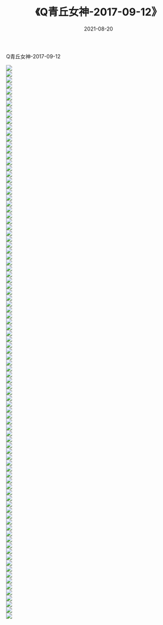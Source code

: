 ﻿---
layout: post
title:  《Q青丘女神-2017-09-12》
date:   2021-08-20
img: http://img.660000.xyz/Sharelink/网络美图/2021/Q青丘女神-2017-09-12/000.jpg
categories: [美女, 清纯, 唯美]
---

Q青丘女神-2017-09-12

  ![](http://img.660000.xyz/Sharelink/网络美图/2021/Q青丘女神-2017-09-12/001.jpg) <br> ![](http://img.660000.xyz/Sharelink/网络美图/2021/Q青丘女神-2017-09-12/002.jpg) <br> ![](http://img.660000.xyz/Sharelink/网络美图/2021/Q青丘女神-2017-09-12/003.jpg) <br> ![](http://img.660000.xyz/Sharelink/网络美图/2021/Q青丘女神-2017-09-12/004.jpg) <br> ![](http://img.660000.xyz/Sharelink/网络美图/2021/Q青丘女神-2017-09-12/005.jpg) <br> ![](http://img.660000.xyz/Sharelink/网络美图/2021/Q青丘女神-2017-09-12/006.jpg) <br> ![](http://img.660000.xyz/Sharelink/网络美图/2021/Q青丘女神-2017-09-12/007.jpg) <br> ![](http://img.660000.xyz/Sharelink/网络美图/2021/Q青丘女神-2017-09-12/008.jpg) <br> ![](http://img.660000.xyz/Sharelink/网络美图/2021/Q青丘女神-2017-09-12/009.jpg) <br> ![](http://img.660000.xyz/Sharelink/网络美图/2021/Q青丘女神-2017-09-12/010.jpg) <br> ![](http://img.660000.xyz/Sharelink/网络美图/2021/Q青丘女神-2017-09-12/011.jpg) <br> ![](http://img.660000.xyz/Sharelink/网络美图/2021/Q青丘女神-2017-09-12/012.jpg) <br> ![](http://img.660000.xyz/Sharelink/网络美图/2021/Q青丘女神-2017-09-12/013.jpg) <br> ![](http://img.660000.xyz/Sharelink/网络美图/2021/Q青丘女神-2017-09-12/014.jpg) <br> ![](http://img.660000.xyz/Sharelink/网络美图/2021/Q青丘女神-2017-09-12/015.jpg) <br> ![](http://img.660000.xyz/Sharelink/网络美图/2021/Q青丘女神-2017-09-12/016.jpg) <br> ![](http://img.660000.xyz/Sharelink/网络美图/2021/Q青丘女神-2017-09-12/017.jpg) <br> ![](http://img.660000.xyz/Sharelink/网络美图/2021/Q青丘女神-2017-09-12/018.jpg) <br> ![](http://img.660000.xyz/Sharelink/网络美图/2021/Q青丘女神-2017-09-12/019.jpg) <br> ![](http://img.660000.xyz/Sharelink/网络美图/2021/Q青丘女神-2017-09-12/020.jpg) <br> ![](http://img.660000.xyz/Sharelink/网络美图/2021/Q青丘女神-2017-09-12/021.jpg) <br> ![](http://img.660000.xyz/Sharelink/网络美图/2021/Q青丘女神-2017-09-12/022.jpg) <br> ![](http://img.660000.xyz/Sharelink/网络美图/2021/Q青丘女神-2017-09-12/023.jpg) <br> ![](http://img.660000.xyz/Sharelink/网络美图/2021/Q青丘女神-2017-09-12/024.jpg) <br> ![](http://img.660000.xyz/Sharelink/网络美图/2021/Q青丘女神-2017-09-12/025.jpg) <br> ![](http://img.660000.xyz/Sharelink/网络美图/2021/Q青丘女神-2017-09-12/026.jpg) <br> ![](http://img.660000.xyz/Sharelink/网络美图/2021/Q青丘女神-2017-09-12/027.jpg) <br> ![](http://img.660000.xyz/Sharelink/网络美图/2021/Q青丘女神-2017-09-12/028.jpg) <br> ![](http://img.660000.xyz/Sharelink/网络美图/2021/Q青丘女神-2017-09-12/029.jpg) <br> ![](http://img.660000.xyz/Sharelink/网络美图/2021/Q青丘女神-2017-09-12/030.jpg) <br> ![](http://img.660000.xyz/Sharelink/网络美图/2021/Q青丘女神-2017-09-12/031.jpg) <br> ![](http://img.660000.xyz/Sharelink/网络美图/2021/Q青丘女神-2017-09-12/032.jpg) <br> ![](http://img.660000.xyz/Sharelink/网络美图/2021/Q青丘女神-2017-09-12/033.jpg) <br> ![](http://img.660000.xyz/Sharelink/网络美图/2021/Q青丘女神-2017-09-12/034.jpg) <br> ![](http://img.660000.xyz/Sharelink/网络美图/2021/Q青丘女神-2017-09-12/035.jpg) <br> ![](http://img.660000.xyz/Sharelink/网络美图/2021/Q青丘女神-2017-09-12/036.jpg) <br> ![](http://img.660000.xyz/Sharelink/网络美图/2021/Q青丘女神-2017-09-12/037.jpg) <br> ![](http://img.660000.xyz/Sharelink/网络美图/2021/Q青丘女神-2017-09-12/038.jpg) <br> ![](http://img.660000.xyz/Sharelink/网络美图/2021/Q青丘女神-2017-09-12/039.jpg) <br> ![](http://img.660000.xyz/Sharelink/网络美图/2021/Q青丘女神-2017-09-12/040.jpg) <br> ![](http://img.660000.xyz/Sharelink/网络美图/2021/Q青丘女神-2017-09-12/041.jpg) <br> ![](http://img.660000.xyz/Sharelink/网络美图/2021/Q青丘女神-2017-09-12/042.jpg) <br> ![](http://img.660000.xyz/Sharelink/网络美图/2021/Q青丘女神-2017-09-12/043.jpg) <br> ![](http://img.660000.xyz/Sharelink/网络美图/2021/Q青丘女神-2017-09-12/044.jpg) <br> ![](http://img.660000.xyz/Sharelink/网络美图/2021/Q青丘女神-2017-09-12/045.jpg) <br> ![](http://img.660000.xyz/Sharelink/网络美图/2021/Q青丘女神-2017-09-12/046.jpg) <br> ![](http://img.660000.xyz/Sharelink/网络美图/2021/Q青丘女神-2017-09-12/047.jpg) <br> ![](http://img.660000.xyz/Sharelink/网络美图/2021/Q青丘女神-2017-09-12/048.jpg) <br> ![](http://img.660000.xyz/Sharelink/网络美图/2021/Q青丘女神-2017-09-12/049.jpg) <br> ![](http://img.660000.xyz/Sharelink/网络美图/2021/Q青丘女神-2017-09-12/050.jpg) <br> ![](http://img.660000.xyz/Sharelink/网络美图/2021/Q青丘女神-2017-09-12/051.jpg) <br> ![](http://img.660000.xyz/Sharelink/网络美图/2021/Q青丘女神-2017-09-12/052.jpg) <br> ![](http://img.660000.xyz/Sharelink/网络美图/2021/Q青丘女神-2017-09-12/053.jpg) <br> ![](http://img.660000.xyz/Sharelink/网络美图/2021/Q青丘女神-2017-09-12/054.jpg) <br> ![](http://img.660000.xyz/Sharelink/网络美图/2021/Q青丘女神-2017-09-12/055.jpg) <br> ![](http://img.660000.xyz/Sharelink/网络美图/2021/Q青丘女神-2017-09-12/056.jpg) <br> ![](http://img.660000.xyz/Sharelink/网络美图/2021/Q青丘女神-2017-09-12/057.jpg) <br> ![](http://img.660000.xyz/Sharelink/网络美图/2021/Q青丘女神-2017-09-12/058.jpg) <br> ![](http://img.660000.xyz/Sharelink/网络美图/2021/Q青丘女神-2017-09-12/059.jpg) <br> ![](http://img.660000.xyz/Sharelink/网络美图/2021/Q青丘女神-2017-09-12/060.jpg) <br> ![](http://img.660000.xyz/Sharelink/网络美图/2021/Q青丘女神-2017-09-12/061.jpg) <br> ![](http://img.660000.xyz/Sharelink/网络美图/2021/Q青丘女神-2017-09-12/062.jpg) <br> ![](http://img.660000.xyz/Sharelink/网络美图/2021/Q青丘女神-2017-09-12/063.jpg) <br> ![](http://img.660000.xyz/Sharelink/网络美图/2021/Q青丘女神-2017-09-12/064.jpg) <br> ![](http://img.660000.xyz/Sharelink/网络美图/2021/Q青丘女神-2017-09-12/065.jpg) <br> ![](http://img.660000.xyz/Sharelink/网络美图/2021/Q青丘女神-2017-09-12/066.jpg) <br> ![](http://img.660000.xyz/Sharelink/网络美图/2021/Q青丘女神-2017-09-12/067.jpg) <br> ![](http://img.660000.xyz/Sharelink/网络美图/2021/Q青丘女神-2017-09-12/068.jpg) <br> ![](http://img.660000.xyz/Sharelink/网络美图/2021/Q青丘女神-2017-09-12/069.jpg) <br> ![](http://img.660000.xyz/Sharelink/网络美图/2021/Q青丘女神-2017-09-12/070.jpg) <br> ![](http://img.660000.xyz/Sharelink/网络美图/2021/Q青丘女神-2017-09-12/071.jpg) <br> ![](http://img.660000.xyz/Sharelink/网络美图/2021/Q青丘女神-2017-09-12/072.jpg) <br> ![](http://img.660000.xyz/Sharelink/网络美图/2021/Q青丘女神-2017-09-12/073.jpg) <br> ![](http://img.660000.xyz/Sharelink/网络美图/2021/Q青丘女神-2017-09-12/074.jpg) <br> ![](http://img.660000.xyz/Sharelink/网络美图/2021/Q青丘女神-2017-09-12/075.jpg) <br> ![](http://img.660000.xyz/Sharelink/网络美图/2021/Q青丘女神-2017-09-12/076.jpg) <br> ![](http://img.660000.xyz/Sharelink/网络美图/2021/Q青丘女神-2017-09-12/077.jpg) <br> ![](http://img.660000.xyz/Sharelink/网络美图/2021/Q青丘女神-2017-09-12/078.jpg) <br> ![](http://img.660000.xyz/Sharelink/网络美图/2021/Q青丘女神-2017-09-12/079.jpg) <br> ![](http://img.660000.xyz/Sharelink/网络美图/2021/Q青丘女神-2017-09-12/080.jpg) <br> ![](http://img.660000.xyz/Sharelink/网络美图/2021/Q青丘女神-2017-09-12/081.jpg) <br> ![](http://img.660000.xyz/Sharelink/网络美图/2021/Q青丘女神-2017-09-12/082.jpg) <br> ![](http://img.660000.xyz/Sharelink/网络美图/2021/Q青丘女神-2017-09-12/083.jpg) <br> ![](http://img.660000.xyz/Sharelink/网络美图/2021/Q青丘女神-2017-09-12/084.jpg) <br> ![](http://img.660000.xyz/Sharelink/网络美图/2021/Q青丘女神-2017-09-12/085.jpg) <br> ![](http://img.660000.xyz/Sharelink/网络美图/2021/Q青丘女神-2017-09-12/086.jpg) <br> ![](http://img.660000.xyz/Sharelink/网络美图/2021/Q青丘女神-2017-09-12/087.jpg) <br> ![](http://img.660000.xyz/Sharelink/网络美图/2021/Q青丘女神-2017-09-12/088.jpg) <br> ![](http://img.660000.xyz/Sharelink/网络美图/2021/Q青丘女神-2017-09-12/089.jpg) <br> ![](http://img.660000.xyz/Sharelink/网络美图/2021/Q青丘女神-2017-09-12/090.jpg) <br> ![](http://img.660000.xyz/Sharelink/网络美图/2021/Q青丘女神-2017-09-12/091.jpg) <br> ![](http://img.660000.xyz/Sharelink/网络美图/2021/Q青丘女神-2017-09-12/092.jpg) <br> ![](http://img.660000.xyz/Sharelink/网络美图/2021/Q青丘女神-2017-09-12/093.jpg) <br> ![](http://img.660000.xyz/Sharelink/网络美图/2021/Q青丘女神-2017-09-12/094.jpg) <br>